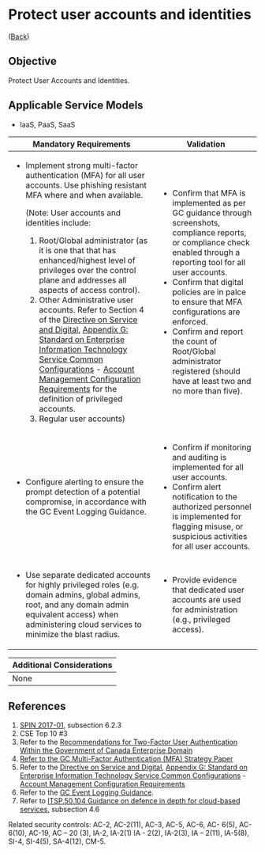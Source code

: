 # Protect user accounts and identities

([Back](../README.md))

## Objective

Protect User Accounts and Identities.

## Applicable Service Models

- IaaS, PaaS, SaaS

| Mandatory Requirements                                                                                                                                                                                                                                                                                                                                                                                                                                                                                                                                                                                                                                                                                                                                                                                                                                                                                                                     | Validation                                                                                                                                                                                                                                                                                                                                                                                                                                                                                                                                  |
| ------------------------------------------------------------------------------------------------------------------------------------------------------------------------------------------------------------------------------------------------------------------------------------------------------------------------------------------------------------------------------------------------------------------------------------------------------------------------------------------------------------------------------------------------------------------------------------------------------------------------------------------------------------------------------------------------------------------------------------------------------------------------------------------------------------------------------------------------------------------------------------------------------------------------------------------ | ------------------------------------------------------------------------------------------------------------------------------------------------------------------------------------------------------------------------------------------------------------------------------------------------------------------------------------------------------------------------------------------------------------------------------------------------------------------------------------------------------------------------------------------- |
| <ul><li>Implement strong multi-factor authentication (MFA) for all user accounts. Use phishing resistant MFA where and when available.<p>(Note: User accounts and identities include:<ol><li> Root/Global administrator (as it is one that that has enhanced/highest level of privileges over the control plane and addresses all aspects of access control).</li><li> Other Administrative user accounts. Refer to Section 4 of the [Directive on Service and Digital](https://www.tbs-sct.canada.ca/pol/doc-eng.aspx?id=32601), [Appendix G: Standard on Enterprise Information Technology Service Common Configurations](https://www.tbs-sct.canada.ca/pol/doc-eng.aspx?id=32713) - [Account Management Configuration Requirements](https://www.canada.ca/en/government/system/digital-government/policies-standards/enterprise-it-service-common-configurations/account.html) for the definition of privileged accounts.</li><li>Regular user accounts)</li></ol></p></li></ul> | <ul><li>Confirm that MFA is implemented as per GC guidance through screenshots, compliance reports, or compliance check enabled through a reporting tool for all user accounts.</li><li>Confirm that digital policies are in palce to ensure that MFA configurations are enforced.</li></li><li>Confirm and report the count of Root/Global administrator registered (should have at least two and no more than five).</li></ul> |
| <ul><li>Configure alerting to ensure the prompt detection of a potential compromise, in accordance with the GC Event Logging Guidance.</li></ul>                                                                                                                                                                                                                                                                                                                                                                                                                                                                                                                                                                                                                                                                                                                                                                                           | <ul><li>Confirm if monitoring and auditing is implemented for all user accounts.</li><li>Confirm alert notification to the authorized personnel is implemented for flagging misuse, or suspicious activities for all user accounts.</li></ul>                                                                                                                                                                                                                                                                                               |
| <ul><li>Use separate dedicated accounts for highly privileged roles (e.g. domain admins, global admins, root, and any domain admin equivalent access) when administering cloud services to minimize the blast radius.</li></ul>                                                                                                                                                                                                                                                                                                                                                                                                                                                                                                                                                                                                                                                                                                                                                                                                                               | <ul><li>Provide evidence that dedicated user accounts are used for administration (e.g., privileged access).</li></ul>                                                                                                                                                                                                                                                                                                                                                                                                                      |

| Additional Considerations |
| ------------------------- |
| None                      |

## References

1. [SPIN 2017-01](https://www.canada.ca/en/treasury-board-secretariat/services/access-information-privacy/security-identity-management/direction-secure-use-commercial-cloud-services-spin.html), subsection 6.2.3
2. CSE Top 10 #3
3. Refer to the [Recommendations for Two-Factor User Authentication Within the Government of Canada Enterprise Domain](https://intranet.canada.ca/wg-tg/rtua-rafu-eng.asp)
4. [Refer to the GC Multi-Factor Authentication (MFA) Strategy Paper](https://www.gcpedia.gc.ca/gcwiki/images/9/9e/GC_MFA_Strategy.pdf)
5. Refer to the [Directive on Service and Digital](https://www.tbs-sct.canada.ca/pol/doc-eng.aspx?id=32601), [Appendix G: Standard on Enterprise Information Technology Service Common Configurations](https://www.tbs-sct.canada.ca/pol/doc-eng.aspx?id=32713) - [Account Management Configuration Requirements](https://www.canada.ca/en/government/system/digital-government/policies-standards/enterprise-it-service-common-configurations/account.html)
6. Refer to the [GC Event Logging Guidance](https://www.gcpedia.gc.ca/gcwiki/images/e/e3/GC_Event_Logging_Strategy.pdf).
7. Refer to [ITSP.50.104 Guidance on defence in depth for cloud-based services](https://cyber.gc.ca/en/guidance/itsp50104-guidance-defence-depth-cloud-based-services), subsection 4.6

Related security controls: AC-2, AC-2(11), AC-3, AC-5, AC-6, AC- 6(5), AC- 6(10), AC-19, AC – 20 (3), IA-2, IA-2(1)
IA - 2(2), IA-2(3), IA – 2(11), IA-5(8), SI-4, SI-4(5), SA-4(12), CM-5.
